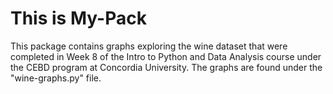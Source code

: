 # This is My-Pack

This package contains graphs exploring the wine dataset that were completed in Week 8 of the Intro to Python and Data Analysis course under the CEBD program at Concordia University. The graphs are found under the "wine-graphs.py" file. 

